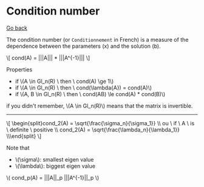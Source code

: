 # Condition number

[Go back](../index.md)

The condition number (or `Conditionnement` in French)
is a measure of the dependence between the parameters
(x) and the solution (b).

<p class="mathjax_process">
\[
cond(A) = |||A||| * |||A^{-1}|||
\]
</p>

Properties

<ul>
<li class="mathjax_process">if \(A \in Gl_n(R) \ then \ cond(A) \ge 1\)</li>
<li class="mathjax_process">if \(A \in Gl_n(R) \ then \ cond(\lambda{A}) = cond(A)\)</li>
<li class="mathjax_process">if \(A, B \in Gl_n(R) \ then \ cond(AB) \le cond(A) * cond(B)\)</li>
</ul>

<div>
if you didn't remember, 
<span class="mathjax_process">\(A \in Gl_n(R)\)</span>
means that the matrix is invertible.
</div>

<hr class="sr">

<div class="mathjax_process">
\[
\begin{split}cond_2(A) = \sqrt{\frac{\sigma_n}{\sigma_1}} \\
ou \ if \ A \ is \ definite \ positive \\
cond_2(A) = \sqrt{\frac{\lambda_n}{\lambda_1}} \\\end{split}
\]
</div>

Note that 

<ul>
<li class="mathjax_process">\(\sigma\): smallest eigen value</li>
<li class="mathjax_process">\(\lambda\): biggest eigen value</li>
</ul>

<p class="mathjax_process">
\(
cond_p(A) = |||A||_p |||A^{-1}||_p
\)
</p>